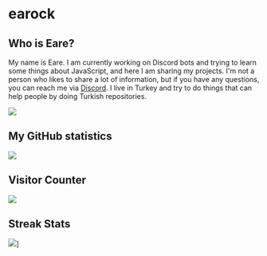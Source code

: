 # earock 
## Who is Eare?
My name is Eare. I am currently working on Discord bots and trying to learn some things about JavaScript, and here I am sharing my projects. I'm not a person who likes to share a lot of information, but if you have any questions, you can reach me via [Discord](https://discord.com/users/713716879851651142). I live in Turkey and try to do things that can help people by doing Turkish repositories.

![](https://readme-typing-svg.herokuapp.com?color=00EF07&lines=discord.me%2Fpencil;twitter.com%2Fearock;twitch.tv%2Fearewastaken)
## My GitHub statistics
![](https://github-readme-stats.vercel.app/api?username=earock&count_private=true&show_icons=true&theme=chartreuse-dark&hide_title=true&include_all_commits=true)
## Visitor Counter
![](https://profile-counter.glitch.me/earock/count.svg)
## Streak Stats
![](https://github-readme-streak-stats.herokuapp.com?user=earock&theme=chartreuse-dark)]
